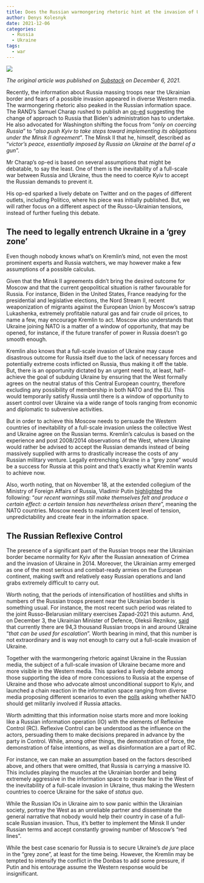 ```yaml
---
title: Does the Russian warmongering rhetoric hint at the invasion of Ukraine?
author: Denys Kolesnyk
date: 2021-12-06
categories:
  - Russia
  - Ukraine
tags:
  - war
---
```

![](/images/russian_invasion_ukraine_bild.jpg)

*The original article was published on [Substack](https://denkolesnyk.substack.com/p/does-the-russian-warmongering-rhetoric) on December 6, 2021.*

Recently, the information about Russia massing troops near the Ukrainian border and fears of a possible invasion appeared in diverse Western media. The warmongering rhetoric also peaked in the Russian information space. The RAND’s Samuel Charap rushed to publish an [op-ed](https://www.politico.com/news/magazine/2021/11/19/ukraine-russia-putin-border-522989) suggesting the change of approach to Russia that Biden's administration has to undertake. He also advocated for Washington shifting the focus from “*only on coercing Russia*” to “*also push Kyiv to take steps toward implementing its obligations under the Minsk II agreement*”. The Minsk II that he, himself, described as “*victor’s peace, essentially imposed by Russia on Ukraine at the barrel of a gun*”.

Mr Charap’s op-ed is based on several assumptions that might be debatable, to say the least. One of them is the inevitability of a full-scale war between Russia and Ukraine, thus the need to coerce Kyiv to accept the Russian demands to prevent it.

His op-ed sparked a lively debate on Twitter and on the pages of different outlets, including Politico, where his piece was initially published. But, we will rather focus on a different aspect of the Russo-Ukrainian tensions, instead of further fueling this debate.

## The need to legally entrench Ukraine in a ‘grey zone’

Even though nobody knows what’s on Kremlin’s mind, not even the most prominent experts and Russia watchers, we may however make a few assumptions of a possible calculus.

Given that the Minsk II agreements didn’t bring the desired outcome for Moscow and that the current geopolitical situation is rather favourable for Russia. For instance, Biden in the United States, France readying for the presidential and legislative elections, the Nord Stream II, recent weaponization of migrants against the European Union by Moscow’s satrap Lukashenka, extremely profitable natural gas and fair crude oil prices, to name a few, may encourage Kremlin to act. Moscow also understands that Ukraine joining NATO is a matter of a window of opportunity, that may be opened, for instance, if the future transfer of power in Russia doesn’t go smooth enough.

Kremlin also knows that a full-scale invasion of Ukraine may cause disastrous outcome for Russia itself due to the lack of necessary forces and potentially extreme costs inflicted on Russia, thus making it off the table. But, there is an opportunity dictated by an urgent need to, at least, half-achieve the goal of subduing Ukraine by ensuring that the West formally agrees on the neutral status of this Central European country, therefore excluding any possibility of membership in both NATO and the EU. This would temporarily satisfy Russia until there is a window of opportunity to assert control over Ukraine via a wide range of tools ranging from economic and diplomatic to subversive activities.

But in order to achieve this Moscow needs to persuade the Western countries of inevitability of a full-scale invasion unless the collective West and Ukraine agree on the Russian terms. Kremlin’s calculus is based on the experience and post 2008/2014 observations of the West, where Ukraine would rather be advised to accept the Russian demands instead of being massively supplied with arms to drastically increase the costs of any Russian military venture. Legally entrenching Ukraine in a “grey zone” would be a success for Russia at this point and that’s exactly what Kremlin wants to achieve now.

Also, worth noting, that on November 18, at the extended collegium of the Ministry of Foreign Affairs of Russia, Vladimir Putin [highlighted](https://kremlin.ru/events/president/news/67123) the following: “*our recent warnings still make themselves felt and produce a certain effect: a certain tension has nevertheless arisen there*”, meaning the NATO countries. Moscow needs to maintain a decent level of tension, unpredictability and create fear in the information space.

## The Russian Reflexive Control

The presence of a significant part of the Russian troops near the Ukrainian border became normality for Kyiv after the Russian annexation of Crimea and the invasion of Ukraine in 2014. Moreover, the Ukrainian army emerged as one of the most serious and combat-ready armies on the European continent, making swift and relatively easy Russian operations and land grabs extremely difficult to carry out.

Worth noting, that the periods of intensification of hostilities and shifts in numbers of the Russian troops present near the Ukrainian border is something usual. For instance, the most recent such period was related to the joint Russo-Belarusian military exercises Zapad-2021 this autumn. And, on December 3, the Ukrainian Minister of Defence, Oleksii Reznikov, [said](https://beta.dw.com/uk/zahroza-vtorhnennia-kyiv-narakhuvav-94-tysiachi-viiskovykh-rf-dovkola-ukrainy/a-60006354) that currently there are 94,3 thousand Russian troops in and around Ukraine “*that can be used for escalation*”. Worth bearing in mind, that this number is not extraordinary and is way not enough to carry out a full-scale invasion of Ukraine.

Together with the warmongering rhetoric against Ukraine in the Russian media, the subject of a full-scale invasion of Ukraine became more and more visible in the Western media. This sparked a lively debate among those supporting the idea of more concessions to Russia at the expense of Ukraine and those who advocate almost unconditional support to Kyiv, and launched a chain reaction in the information space ranging from diverse media proposing different scenarios to even the [polls](https://www.rp.pl/spoleczenstwo/art19166891-sondaz-polacy-za-militarnym-wsparciem-dla-ukrainy-w-przypadku-ataku-rosji) asking whether NATO should get militarily involved if Russia attacks.

Worth admitting that this information noise starts more and more looking like a Russian information operation (IO) with the elements of Reflexive Control (RC). Reflexive Control can be understood as the influence on the actors, persuading them to make decisions prepared in advance by the party in Control. While, among other things, the demonstration of force, the demonstration of false intentions, as well as disinformation are a part of RC.

For instance, we can make an assumption based on the factors described above, and others that were omitted, that Russia is carrying a massive IO. This includes playing the muscles at the Ukrainian border and being extremely aggressive in the information space to create fear in the West of the inevitability of a full-scale invasion in Ukraine, thus making the Western countries to coerce Ukraine for the sake of *status quo*.

While the Russian IOs in Ukraine aim to sow panic within the Ukrainian society, portray the West as an unreliable partner and disseminate the general narrative that nobody would help their country in case of a full-scale Russian invasion. Thus, it’s better to implement the Minsk II under Russian terms and accept constantly growing number of Moscow’s “red lines”.

While the best case scenario for Russia is to secure Ukraine’s *de jure* place in the “grey zone”, at least for the time being. However, the Kremlin may be tempted to intensify the conflict in the Donbas to add some pressure, if Putin and his entourage assume the Western response would be insignificant.